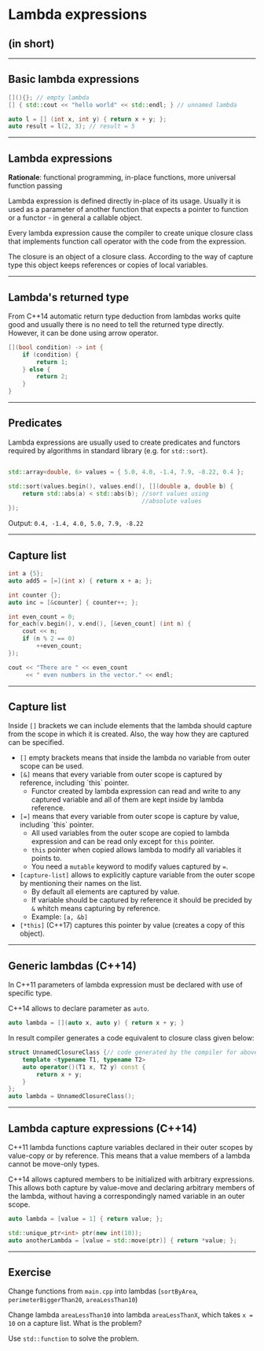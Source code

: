 <!-- .slide: data-background="#111111" -->
# Lambda expressions

## (in short)

___

## Basic lambda expressions

```c++
[](){}; // empty lambda
[] { std::cout << "hello world" << std::endl; } // unnamed lambda

auto l = [] (int x, int y) { return x + y; };
auto result = l(2, 3); // result = 5
```

___

## Lambda expressions

**Rationale**: functional programming, in-place functions, more universal function passing
<!-- .element: class="fragment fade-in" -->

Lambda expression is defined directly in-place of its usage. Usually it is used as a parameter of another function that expects a pointer to function or a functor - in general a callable object.
<!-- .element: class="fragment fade-in" -->

Every lambda expression cause the compiler to create unique closure class that implements function call operator with the code from the expression.
<!-- .element: class="fragment fade-in" -->

The closure is an object of a closure class. According to the way of capture type this object keeps references or copies of local variables.
<!-- .element: class="fragment fade-in" -->

___

## Lambda's returned type

From C++14 automatic return type deduction from lambdas works quite good and usually there is no need to tell the returned type directly. However, it can be done using arrow operator.
<!-- .element: class="fragment fade-in" -->

```c++
[](bool condition) -> int {
    if (condition) {
        return 1;
    } else {
        return 2;
    }
}
```
<!-- .element: class="fragment fade-in" -->

___

## Predicates

Lambda expressions are usually used to create predicates and functors required by algorithms in standard library (e.g. for `std::sort`).
<!-- .element: class="fragment fade-in" -->

```c++

std::array<double, 6> values = { 5.0, 4.0, -1.4, 7.9, -8.22, 0.4 };

std::sort(values.begin(), values.end(), [](double a, double b) {
    return std::abs(a) < std::abs(b); //sort values using
                                      //absolute values
});
```
<!-- .element: class="fragment fade-in" -->

Output: `0.4, -1.4, 4.0, 5.0, 7.9, -8.22`
<!-- .element: class="fragment fade-in" -->

___

## Capture list

```c++
int a {5};
auto add5 = [=](int x) { return x + a; };

int counter {};
auto inc = [&counter] { counter++; };

int even_count = 0;
for_each(v.begin(), v.end(), [&even_count] (int n) {
    cout << n;
    if (n % 2 == 0)
        ++even_count;
});

cout << "There are " << even_count
     << " even numbers in the vector." << endl;
```

___
<!-- .slide: style="font-size: 0.9em" -->

## Capture list

Inside `[]` brackets we can include elements that the lambda should capture from the scope in which it is created. Also, the way how they are captured can be specified.

* <!-- .element: class="fragment fade-in" --> <code>[]</code> empty brackets means that inside the lambda no variable from outer scope can be used.
* <!-- .element: class="fragment fade-in" --> <code>[&]</code> means that every variable from outer scope is captured by reference, including `this` pointer.
  * Functor created by lambda expression can read and write to any captured variable and all of them are kept inside by lambda reference.
* <!-- .element: class="fragment fade-in" --> <code>[=]</code> means that every variable from outer scope is capture by value, including `this` pointer.
  * All used variables from the outer scope are copied to lambda expression and can be read only except for `this` pointer.
  * `this` pointer when copied allows lambda to modify all variables it points to.
  * You need a `mutable` keyword to modify values captured by `=`.
* <!-- .element: class="fragment fade-in" --> <code>[capture-list]</code> allows to explicitly capture variable from the outer scope by mentioning their names on the list.
  * By default all elements are captured by value.
  * If variable should be captured by reference it should be precided by `&` whitch means capturing by reference.
  * Example: `[a, &b]`
* <!-- .element: class="fragment fade-in" --> <code>[*this]</code> (C++17) captures this pointer by value (creates a copy of this object).

___
<!-- .slide: style="font-size: 0.95em" -->

## Generic lambdas (C++14)

In C++11 parameters of lambda expression must be declared with use of specific type.
<!-- .element: class="fragment fade-in" -->

C++14 allows to declare parameter as `auto`.
<!-- .element: class="fragment fade-in" -->

```c++
auto lambda = [](auto x, auto y) { return x + y; }
```
<!-- .element: class="fragment fade-in" -->

In result compiler generates a code equivalent to closure class given below:
<!-- .element: class="fragment fade-in" -->

```c++
struct UnnamedClosureClass {// code generated by the compiler for above 1 line
    template <typename T1, typename T2>
    auto operator()(T1 x, T2 y) const {
        return x + y;
    }
};
auto lambda = UnnamedClosureClass();
```
<!-- .element: class="fragment fade-in" -->

___

## Lambda capture expressions (C++14)

C++11 lambda functions capture variables declared in their outer scopes by value-copy or by reference. This means that a value members of a lambda cannot be move-only types.

C++14 allows captured members to be initialized with arbitrary expressions. This allows both capture by value-move and declaring arbitrary members of the lambda, without having a correspondingly named variable in an outer scope.

```c++
auto lambda = [value = 1] { return value; };

std::unique_ptr<int> ptr(new int(10));
auto anotherLambda = [value = std::move(ptr)] { return *value; };
```

___

## Exercise

Change functions from `main.cpp` into lambdas (`sortByArea`, `perimeterBiggerThan20`, `areaLessThan10`)

Change lambda `areaLessThan10` into lambda `areaLessThanX`, which takes `x = 10` on a capture list. What is the problem?

Use `std::function` to solve the problem.
